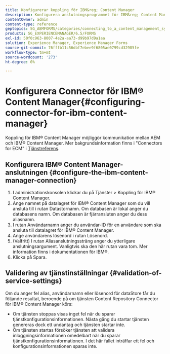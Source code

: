 ```yaml
---
title: Konfigurerar koppling för IBM&reg; Content Manager
description: Konfigurera anslutningsprogrammet för IBM&reg; Content Manager för att möjliggöra kommunikation mellan AEM och IBM&reg; Content Manager.
contentOwner: admin
content-type: reference
geptopics: SG_AEMFORMS/categories/connecting_to_a_content_management_system
products: SG_EXPERIENCEMANAGER/6.5/FORMS
exl-id: 50f0c963-8007-4e2a-aa73-d99b97d9a1aa
solution: Experience Manager, Experience Manager Forms
source-git-commit: 76fffb11c56dbf7ebee9f6805ae0799cd32985fe
workflow-type: tm+mt
source-wordcount: '273'
ht-degree: 0%

---
```


# Konfigurera Connector för IBM® Content Manager{#configuring-connector-for-ibm-content-manager}

Koppling för IBM® Content Manager möjliggör kommunikation mellan AEM och IBM® Content Manager. Mer bakgrundsinformation finns i &quot;Connectors for ECM&quot; i [Tjänstreferens](https://www.adobe.com/go/learn_aemforms_services_63).

## Konfigurera IBM® Content Manager-anslutningen {#configure-the-ibm-content-manager-connection}

1. I administrationskonsolen klickar du på Tjänster > Koppling för IBM® Content Manager.
1. Ange namnet på datalagret för IBM® Content Manager som du vill ansluta till i rutan Datastornamn. Om databasen är lokal anger du databasens namn. Om databasen är fjärransluten anger du dess aliasnamn.
1. I rutan Användarnamn anger du användar-ID för en användare som ska ansluta till datalagret för IBM® Content Manager.
1. Ange användarens lösenord i rutan Lösenord.
1. (Valfritt) I rutan Aliasanslutningssträng anger du ytterligare anslutningsargument. Vanligtvis ska den här rutan vara tom. Mer information finns i dokumentationen för IBM®.
1. Klicka på Spara.

## Validering av tjänstinställningar {#validation-of-service-settings}

Om du anger fel alias, användarnamn eller lösenord för dataStore får du följande resultat, beroende på om tjänsten Content Repository Connector för IBM® Content Manager körs:

* Om tjänsten stoppas visas inget fel när du sparar tjänstkonfigurationsinformationen. Nästa gång du startar tjänsten genereras dock ett undantag och tjänsten startar inte.
* Om tjänsten startas försöker tjänsten att validera inloggningsinformationen omedelbart när du sparar tjänstkonfigurationsinformationen. I det här fallet inträffar ett fel och konfigurationsinformationen sparas inte.
